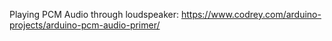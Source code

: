 Playing PCM Audio through loudspeaker:
https://www.codrey.com/arduino-projects/arduino-pcm-audio-primer/
